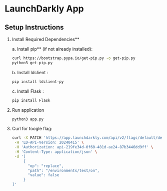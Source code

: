 # LaunchDarkly App

## Setup Instructions

1. Install Required Dependencies**

   a. Install pip** (if not already installed):
   ```bash
   curl https://bootstrap.pypa.io/get-pip.py -o get-pip.py
   python3 get-pip.py
   ```
   b. Install ldclient :
   ```bash
   pip install ldclient-py
   ```
   c. Install Flask :
   ```bash
   pip install Flask
   ```

2. Run application
   ```bash
   python3 app.py
   ```
3. Curl for toogle flag:
   ```bash
   curl -X PATCH 'https://app.launchdarkly.com/api/v2/flags/default/developer-feature' \
    -H 'LD-API-Version: 20240415' \
    -H 'Authorization: api-219fe34d-0f60-481d-ae24-87b3446dd9ff' \
    -H 'Content-Type: application/json' \
    -d '[
        {
          "op": "replace",
          "path": "/environments/test/on",
          "value": false
        }
   ]'
  ```
